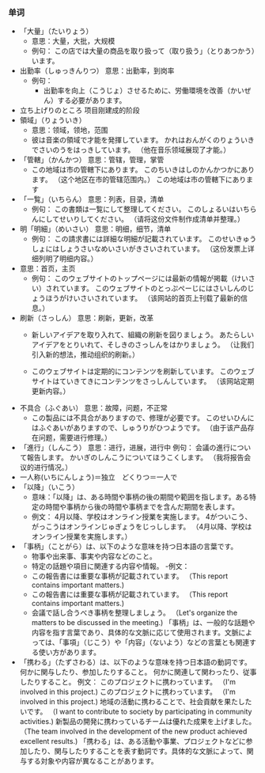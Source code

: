 ### 单词
- 「大量」（たいりょう）
  - 意思：大量，大批，大规模
  - 例句：
  この店では大量の商品を取り扱って（取り扱う」（とりあつかう）います。
- 出勤率（しゅっきんりつ） 意思：出勤率，到岗率
  - 例句：
    - 出勤率を向上（こうじょ）させるために、労働環境を改善（かいぜん）する必要があります。
- 立ち上げりのところ 项目刚建成的阶段
- 領域」（りょういき）
  - 意思：领域，领地，范围
  - 彼は音楽の領域で才能を発揮しています。
    かれはおんがくのりょういきでさいのうをはっきしています。
    （他在音乐领域展现了才能。）
- 「管轄」（かんかつ） 意思：管辖，管理，掌管
  - この地域は市の管轄下にあります。
このちいきはしのかんかつかにあります。
（这个地区在市的管辖范围内。）
この地域は市の管轄下にあります
- 「一覧」（いちらん）
  意思：列表，目录，清单
  - 例句：
   この書類は一覧にして整理してください。
   このしょるいはいちらんにしてせいりしてください。
   （请将这份文件制作成清单并整理。）
- 明「明細」（めいさい） 意思：明细，细节，清单
  - 例句：
  この請求書には詳細な明細が記載されています。
  このせいきゅうしょにはしょうさいなめいさいがきさいされています。
  （这份发票上详细列明了明细内容。）
- 意思：首页，主页
  - 例句：
  このウェブサイトのトップページには最新の情報が掲載（けいさい）されています。
  このウェブサイトのとっぷぺーじにはさいしんのじょうほうがけいさいされています。
  （该网站的首页上刊载了最新的信息。）
- 刷新（さっしん） 意思：刷新，更新，改革
  - 新しいアイデアを取り入れて、組織の刷新を図りましょう。
  あたらしいアイデアをとりいれて、そしきのさっしんをはかりましょう。
  （让我们引入新的想法，推动组织的刷新。）

  - このウェブサイトは定期的にコンテンツを刷新しています。
  このウェブサイトはていきてきにコンテンツをさっしんしています。
  （该网站定期更新内容。）
- 不具合（ふぐあい）
  意思：故障，问题，不正常
  - この製品には不具合がありますので、修理が必要です。
  このせいひんにはふぐあいがありますので、しゅうりがひつようです。
  （由于该产品存在问题，需要进行修理。）
- 「進行」（しんこう）
  意思：进行，进展，进行中
  例句：
  会議の進行について報告します。
  かいぎのしんこうについてほうこくします。
  （我将报告会议的进行情况。）
- 一人称(いちにんしょう)＝独立　どくりつ＝一人で
- 「以降」（いこう）
  - 意味：「以降」は、ある時間や事柄の後の期間や範囲を指します。ある特定の時間や事柄から後の時間や事柄までを含んだ期間を表します。
  - 例文：
  4月以降、学校はオンライン授業を実施します。
  4がついこう、がっこうはオンラインじゅぎょうをじっしします。
  （4月以降、学校はオンライン授業を実施します。）
- 「事柄」（ことがら）は、以下のような意味を持つ日本語の言葉です。
  - 物事や出来事、事実や内容などのこと。
  - 特定の話題や項目に関連する内容や情報。
   -例文：
  - この報告書には重要な事柄が記載されています。
  （This report contains important matters.)
  - この報告書には重要な事柄が記載されています。
  （This report contains important matters.)
  - 会議で話し合うべき事柄を整理しましょう。
  （Let's organize the matters to be discussed in the meeting.)
  「事柄」は、一般的な話題や内容を指す言葉であり、具体的な文脈に応じて使用されます。文脈によっては、「事項」（じこう）や「内容」（ないよう）などの言葉とも関連する使い方があります。
- 「携わる」（たずさわる）は、以下のような意味を持つ日本語の動詞です。
  何かに関与したり、参加したりすること。
  何かに関連して関わったり、従事したりすること。
  例文：
  このプロジェクトに携わっています。
  （I'm involved in this project.)
  このプロジェクトに携わっています。
  （I'm involved in this project.)
  地域の活動に携わることで、社会貢献を果たしたいです。
  （I want to contribute to society by participating in community activities.)
  新製品の開発に携わっているチームは優れた成果を上げました。
  （The team involved in the development of the new product achieved excellent results.)
  「携わる」は、ある活動や事業、プロジェクトなどに参加したり、関与したりすることを表す動詞です。具体的な文脈によって、関与する対象や内容が異なることがあります。





